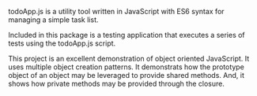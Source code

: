 todoApp.js is a utility tool written in JavaScript with ES6 syntax for managing a simple task list.

Included in this package is a testing application that executes a series of tests using the todoApp.js script. 

This project is an excellent demonstration of object oriented JavaScript.  It uses multiple object creation patterns. It demonstrats how the prototype object of an object may be leveraged to provide shared methods. And, it shows how private methods may be provided through the closure.


